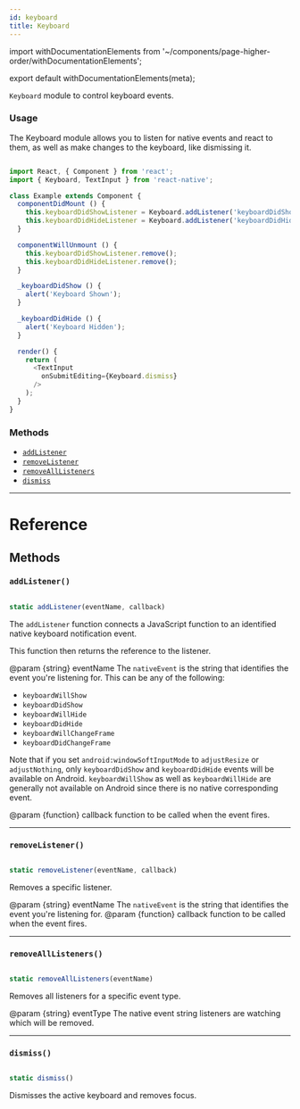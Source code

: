 ```yaml
---
id: keyboard
title: Keyboard
---
```


import withDocumentationElements from '~/components/page-higher-order/withDocumentationElements';

export default withDocumentationElements(meta);

`Keyboard` module to control keyboard events.

### Usage

The Keyboard module allows you to listen for native events and react to them, as well as make changes to the keyboard, like dismissing it.


```javascript

import React, { Component } from 'react';
import { Keyboard, TextInput } from 'react-native';

class Example extends Component {
  componentDidMount () {
    this.keyboardDidShowListener = Keyboard.addListener('keyboardDidShow', this._keyboardDidShow);
    this.keyboardDidHideListener = Keyboard.addListener('keyboardDidHide', this._keyboardDidHide);
  }

  componentWillUnmount () {
    this.keyboardDidShowListener.remove();
    this.keyboardDidHideListener.remove();
  }

  _keyboardDidShow () {
    alert('Keyboard Shown');
  }

  _keyboardDidHide () {
    alert('Keyboard Hidden');
  }

  render() {
    return (
      <TextInput
        onSubmitEditing={Keyboard.dismiss}
      />
    );
  }
}

```


### Methods

* [`addListener`](../keyboard/#addlistener)
* [`removeListener`](../keyboard/#removelistener)
* [`removeAllListeners`](../keyboard/#removealllisteners)
* [`dismiss`](../keyboard/#dismiss)

---

# Reference

## Methods

### `addListener()`


```javascript

static addListener(eventName, callback)

```


The `addListener` function connects a JavaScript function to an identified native keyboard notification event.

This function then returns the reference to the listener.

@param {string} eventName The `nativeEvent` is the string that identifies the event you're listening for. This can be any of the following:

* `keyboardWillShow`
* `keyboardDidShow`
* `keyboardWillHide`
* `keyboardDidHide`
* `keyboardWillChangeFrame`
* `keyboardDidChangeFrame`

Note that if you set `android:windowSoftInputMode` to `adjustResize` or `adjustNothing`, only `keyboardDidShow` and `keyboardDidHide` events will be available on Android. `keyboardWillShow` as well as `keyboardWillHide` are generally not available on Android since there is no native corresponding event.

@param {function} callback function to be called when the event fires.

---

### `removeListener()`


```javascript

static removeListener(eventName, callback)

```


Removes a specific listener.

@param {string} eventName The `nativeEvent` is the string that identifies the event you're listening for. @param {function} callback function to be called when the event fires.

---

### `removeAllListeners()`


```javascript

static removeAllListeners(eventName)

```


Removes all listeners for a specific event type.

@param {string} eventType The native event string listeners are watching which will be removed.

---

### `dismiss()`


```javascript

static dismiss()

```


Dismisses the active keyboard and removes focus.

